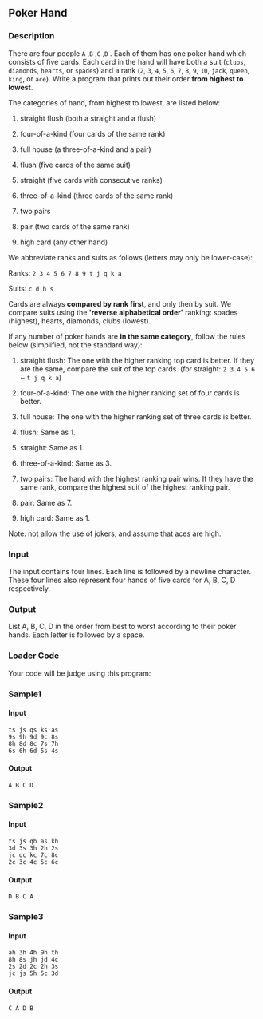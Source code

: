 Poker Hand
----------

### Description

<div>

There are four people `A` ,`B` ,`C` ,`D` . Each of them has one poker
hand which consists of five cards. Each card in the hand will have both
a suit (`clubs`, `diamonds`, `hearts`, or `spades`) and a rank (`2`,
`3`, `4`, `5`, `6`, `7`, `8`, `9`, `10`, `jack`, `queen`, `king`, or
`ace`). Write a program that prints out their order **from highest to
lowest**.

The categories of hand, from highest to lowest, are listed below:

1.  straight flush (both a straight and a flush)

2.  four-of-a-kind (four cards of the same rank)

3.  full house (a three-of-a-kind and a pair)

4.  flush (five cards of the same suit)

5.  straight (five cards with consecutive ranks)

6.  three-of-a-kind (three cards of the same rank)

7.  two pairs

8.  pair (two cards of the same rank)

9.  high card (any other hand)

We abbreviate ranks and suits as follows (letters may only be
lower-case):

Ranks: `2 3 4 5 6 7 8 9 t j q k a`

Suits: `c d h s`

Cards are always **compared by rank first**, and only then by suit. We
compare suits using the **\'reverse alphabetical order\'** ranking:
spades (highest), hearts, diamonds, clubs (lowest).

If any number of poker hands are **in the same category**, follow the
rules below (simplified, not the standard way):

1.  straight flush: The one with the higher ranking top card is better.
    If they are the same, compare the suit of the top cards. (for
    straight: `2 3 4 5 6` \~ `t j q k a`)

2.  four-of-a-kind: The one with the higher ranking set of four cards is
    better.

3.  full house: The one with the higher ranking set of three cards is
    better.

4.  flush: Same as 1.

5.  straight: Same as 1.

6.  three-of-a-kind: Same as 3.

7.  two pairs: The hand with the highest ranking pair wins. If they have
    the same rank, compare the highest suit of the highest ranking pair.

8.  pair: Same as 7.

9.  high card: Same as 1.

Note: not allow the use of jokers, and assume that aces are high.

</div>

### Input

The input contains four lines. Each line is followed by a newline
character. These four lines also represent four hands of five cards for
A, B, C, D respectively.

### Output

List A, B, C, D in the order from best to worst according to their poker
hands. Each letter is followed by a space.

### Loader Code

<div>

Your code will be judge using this program:

</div>

<div>

### Sample1

#### Input

    ts js qs ks as
    9s 9h 9d 9c 8s
    8h 8d 8c 7s 7h
    6s 6h 6d 5s 4s

#### Output

    A B C D 

</div>

<div>

### Sample2

#### Input

    ts js qh as kh
    3d 3s 3h 2h 2s
    jc qc kc 7c 8c
    2c 3c 4c 5c 6c

#### Output

    D B C A 

</div>

<div>

### Sample3

#### Input

    ah 3h 4h 9h th
    8h 8s jh jd 4c
    2s 2d 2c 2h 3s
    jc js 5h 5c 3d

#### Output

    C A D B 

</div>

